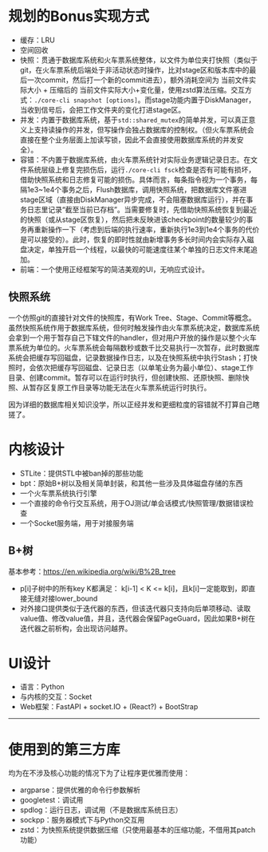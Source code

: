 # 规划的Bonus实现方式
- 缓存：LRU
- 空间回收
- 快照：贯通于数据库系统和火车票系统整体，以文件为单位夹打快照（类似于git，在火车票系统后端处于非活动状态时操作，比对stage区和版本库中的最后一次commit，然后打一个新的commit进去），额外消耗空间为 当前文件实际大小 + 压缩后的 当前文件实际大小+变化量，使用zstd算法压缩。交互方式：`./core-cli snapshot [options]`。而stage功能内置于DiskManager，当收到信号后，会把工作文件夹的变化打进stage区。
- 并发：内置于数据库系统，基于`std::shared_mutex`的简单并发，可以真正意义上支持读操作的并发，但写操作会独占数据库的控制权。（但火车票系统会直接在整个业务层面上加读写锁，因此不会直接使用数据库系统的并发安全）。
- 容错：不内置于数据库系统，由火车票系统针对实际业务逻辑记录日志。在文件系统层级上修复完损伤后，运行`./core-cli fsck`检查是否有可能有损坏，借助快照系统和日志修复可能的损伤。具体而言，每条指令视为一个事务，每隔1e3~1e4个事务之后，Flush数据库，调用快照系统，把数据库文件塞进stage区域（直接由DiskManager异步完成，不会阻塞数据库运行），并在事务日志里记录“截至当前已存档”。当需要修复时，先借助快照系统恢复到最近的快照（或从stage区恢复），然后把未反映进该checkpoint的数量较少的事务再重新操作一下（考虑到后端的执行速率，重新执行1e3到1e4个事务的代价是可以接受的）。此时，恢复的即时性就由新增事务多长时间内会实际存入磁盘决定，单独开启一个线程，以最快的可能速度往某个单独的日志文件末尾追加。
- 前端：一个使用正经框架写的简洁美观的UI，无响应式设计。

## 快照系统
一个仿照git的直接针对文件的快照库，有Work Tree、Stage、Commit等概念。虽然快照系统作用于数据库系统，但何时触发操作由火车票系统决定，数据库系统会拿到一个用于暂存自己下辖文件的handler，但对用户开放的操作是以整个火车票系统为单位的。火车票系统会每隔数秒或数千比交易执行一次暂存，此时数据库系统会把缓存写回磁盘，记录数据操作日志，以及在快照系统中执行Stash；打快照时，会依次把缓存写回磁盘、记录日志（以单笔业务为最小单位）、stage工作目录、创建commit。暂存可以在运行时执行，但创建快照、还原快照、删除快照、从暂存区复原工作目录等功能无法在火车票系统运行时执行。

因为详细的数据库相关知识没学，所以正经并发和更细粒度的容错就不打算自己瞎搓了。

# 内核设计
- STLite：提供STL中被ban掉的那些功能
- bpt：原始B+树以及相关简单封装，和其他一些涉及具体磁盘存储的东西
- 一个火车票系统执行引擎
- 一个直接的命令行交互系统，用于OJ测试/单会话模式/快照管理/数据错误检查
- 一个Socket服务端，用于对接服务端

## B+树
基本参考：<https://en.wikipedia.org/wiki/B%2B_tree>
- p[i]子树中的所有key K都满足： k[i-1] \< K \<= k[i]，且k[i]一定能取到，即直接无缝对接lower_bound
- 对外接口提供类似于迭代器的东西，但该迭代器只支持向后单项移动、读取value值、修改value值，并且，迭代器会保留PageGuard，因此如果B+树在迭代器之前析构，会出现访问越界。

# UI设计
- 语言：Python
- 与内核的交互：Socket
- Web框架：FastAPI + socket.IO + (React?) + BootStrap

___
# 使用到的第三方库
均为在不涉及核心功能的情况下为了让程序更优雅而使用：
- argparse：提供优雅的命令行参数解析
- googletest：调试用
- spdlog：运行日志，调试用（不是数据库系统日志）
- sockpp：服务器模式下与Python交互用
- zstd：为快照系统提供数据压缩（只使用最基本的压缩功能，不借用其patch功能）